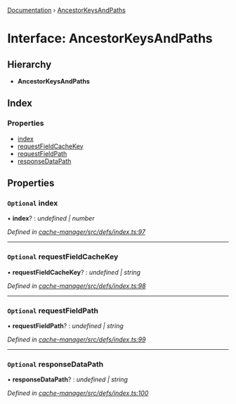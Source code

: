 [Documentation](../README.md) › [AncestorKeysAndPaths](ancestorkeysandpaths.md)

# Interface: AncestorKeysAndPaths

## Hierarchy

* **AncestorKeysAndPaths**

## Index

### Properties

* [index](ancestorkeysandpaths.md#optional-index)
* [requestFieldCacheKey](ancestorkeysandpaths.md#optional-requestfieldcachekey)
* [requestFieldPath](ancestorkeysandpaths.md#optional-requestfieldpath)
* [responseDataPath](ancestorkeysandpaths.md#optional-responsedatapath)

## Properties

### `Optional` index

• **index**? : *undefined | number*

*Defined in [cache-manager/src/defs/index.ts:97](https://github.com/badbatch/graphql-box/blob/8e1deb1/packages/cache-manager/src/defs/index.ts#L97)*

___

### `Optional` requestFieldCacheKey

• **requestFieldCacheKey**? : *undefined | string*

*Defined in [cache-manager/src/defs/index.ts:98](https://github.com/badbatch/graphql-box/blob/8e1deb1/packages/cache-manager/src/defs/index.ts#L98)*

___

### `Optional` requestFieldPath

• **requestFieldPath**? : *undefined | string*

*Defined in [cache-manager/src/defs/index.ts:99](https://github.com/badbatch/graphql-box/blob/8e1deb1/packages/cache-manager/src/defs/index.ts#L99)*

___

### `Optional` responseDataPath

• **responseDataPath**? : *undefined | string*

*Defined in [cache-manager/src/defs/index.ts:100](https://github.com/badbatch/graphql-box/blob/8e1deb1/packages/cache-manager/src/defs/index.ts#L100)*
